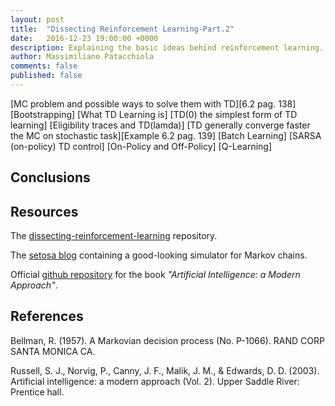 ```yaml
---
layout: post
title:  "Dissecting Reinforcement Learning-Part.2"
date:   2016-12-23 19:00:00 +0000
description: Explaining the basic ideas behind reinforcement learning. In particular, Markov Decision Process, Bellman equation, Value iteration and Policy Iteration algorithms, policy iteration through linear algebra methods. It includes full working code written in Python.
author: Massimiliano Patacchiola
comments: false
published: false
---
```


[MC problem and possible ways to solve them with TD][6.2 pag. 138]
[Bootstrapping]
[What TD Learning is]
[TD(0) the simplest form of TD learning]
[Eligibility traces and TD(lamda)]
[TD generally converge faster the MC on stochastic task][Example 6.2 pag. 139]
[Batch Learning]
[SARSA (on-policy) TD control]
[On-Policy and Off-Policy]
[Q-Learning]



Conclusions
-----------



Resources
----------

The [dissecting-reinforcement-learning](https://github.com/mpatacchiola/dissecting-reinforcement-learning) repository.

The [setosa blog](http://setosa.io/) containing a good-looking simulator for Markov chains.

Official [github repository](https://github.com/aimacode) for the book *"Artificial Intelligence: a Modern Approach"*.

References
------------

Bellman, R. (1957). A Markovian decision process (No. P-1066). RAND CORP SANTA MONICA CA.

Russell, S. J., Norvig, P., Canny, J. F., Malik, J. M., & Edwards, D. D. (2003). Artificial intelligence: a modern approach (Vol. 2). Upper Saddle River: Prentice hall.



